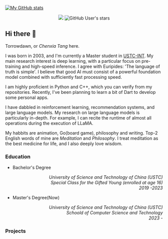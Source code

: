 [![My GitHub stats](https://github-readme-stats.vercel.app/api?username=Tomorrowdawn&count_private=True)](https://github.com/anuraghazra/github-readme-stats)

<div align="center">
  
  ![](https://komarev.com/ghpvc/?username=Tomorrowdawn) ![GitHub User's stars](https://img.shields.io/github/stars/Tomorrowdawn) 
  
</div>

## Hi there 👋

<!--
**Tomorrowdawn/Tomorrowdawn** is a ✨ _special_ ✨ repository because its `README.md` (this file) appears on your GitHub profile.

Here are some ideas to get you started:

- 🔭 I’m currently working on ...
- 🌱 I’m currently learning ...
- 👯 I’m looking to collaborate on ...
- 🤔 I’m looking for help with ...
- 💬 Ask me about ...
- 📫 How to reach me: ...
- 😄 Pronouns: ...
- ⚡ Fun fact: ...
-->

Torrowdawn, or *Chenxia Tang* here. 

I was born in 2003, and I'm currently a Master student in [USTC-INT](https://int-ustc.github.io/). My main research interest is deep learning, with a particular focus on pre-training and high-speed inference. I agree with Euripides: 'The language of truth is simple'. I believe that good AI must consist of a powerful foundation model combined with sufficiently fast processing speed. 

I am highly proficient in Python and C++, which you can verify from my repositories. Recently, I've been planning to learn a bit of Dart to develop some personal apps.

I have dabbled in reinforcement learning, recommendation systems, and large language models. My research on large language models is particularly in-depth. For example, I can recite the runtime of almost all operations during the execution of LLaMA.

My habbits are animation, Go(board game), philosophy and writing. Top-2 English words of mine are *Meditation* and *Philosophy*. I treat meditation as the best medicine for life, and I also deeply love wisdom. 

### Education

- Bachelor's Degree

<p align="right">
<em>University of Science and Technology of China (USTC) <br> Special Class for the Gifted Young (enrolled at age 16) <br> 2019 -2023</em>
</p>

- Master's Degree(Now)

<p align="right">
<em>University of Science and Technology of China (USTC) <br> Schoold of Computer Science and Technology <br> 2023 - </em>
</p>

### Projects



